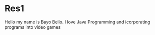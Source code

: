 # Res1
Hello my name is Bayo Bello. 
I love Java Programming and icorporating programs into video games
